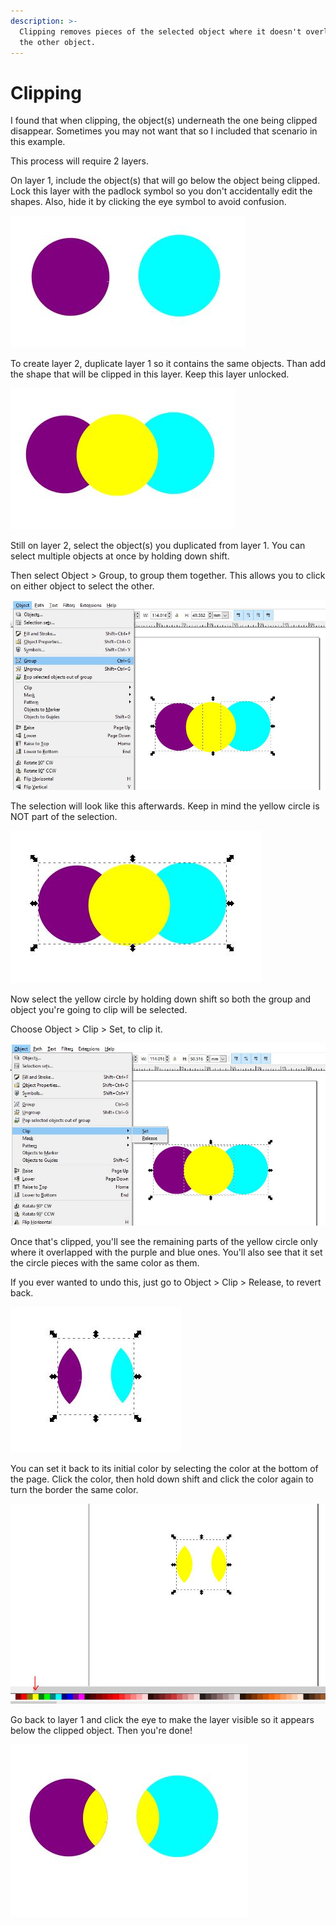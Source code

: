 ```yaml
---
description: >-
  Clipping removes pieces of the selected object where it doesn't overlap with
  the other object.
---
```


# Clipping

I found that when clipping, the object\(s\) underneath the one being clipped disappear. Sometimes you may not want that so I included that scenario in this example.

This process will require 2 layers.

On layer 1,  include the object\(s\) that will go below the object being clipped. Lock this layer with the padlock symbol so you don't accidentally edit the shapes. Also, hide it by clicking the eye symbol to avoid confusion.

![](../.gitbook/assets/1.JPG)

To create layer 2, duplicate layer 1 so it contains the same objects. Than add the shape that will be clipped in this layer. Keep this layer unlocked.

![Same as layer 1, but with the object to be clipped \(the yellow circle\)](../.gitbook/assets/2.JPG)

Still on layer 2, select the object\(s\) you duplicated from layer 1. You can select multiple objects at once by holding down shift.

Then select Object &gt; Group, to group them together. This allows you to click on either object to select the other.

![](../.gitbook/assets/3.JPG)

The selection will look like this afterwards. Keep in mind the yellow circle is NOT part of the selection.

![](../.gitbook/assets/4.JPG)

Now select the yellow circle by holding down shift so both the group and object you're going to clip will be selected.

Choose Object &gt; Clip &gt; Set, to clip it.

![](../.gitbook/assets/5.JPG)

Once that's clipped, you'll see the remaining parts of the yellow circle only where it overlapped with the purple and blue ones. You'll also see that it set the circle pieces with the same color as them.

If you ever wanted to undo this, just go to Object &gt; Clip &gt; Release, to revert back.

![](../.gitbook/assets/6.JPG)

You can set it back to its initial color by selecting the color at the bottom of the page. Click the color, then hold down shift and click the color again to turn the border the same color.

![](../.gitbook/assets/7.JPG)

Go back to layer 1 and click the eye to make the layer visible so it appears below the clipped object. Then you're done!

![](../.gitbook/assets/8.JPG)



